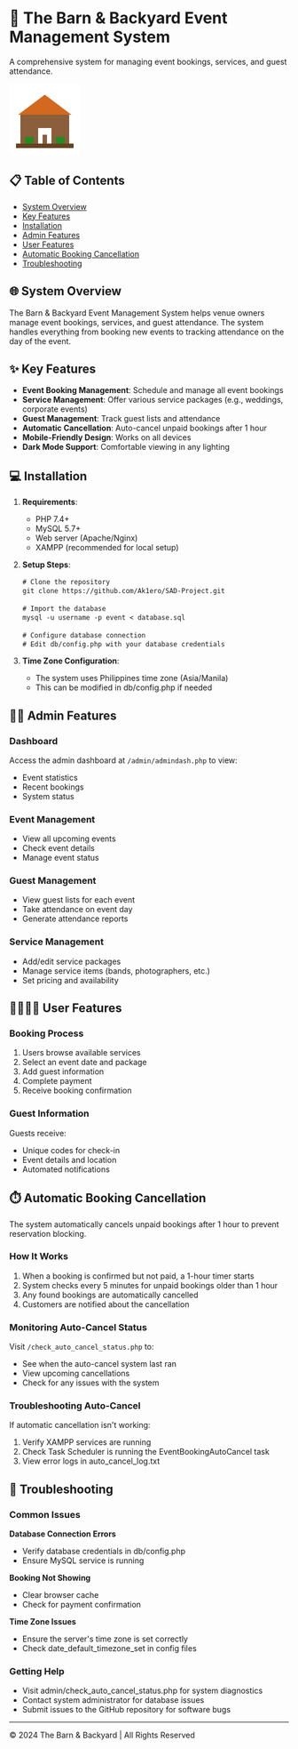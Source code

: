 # 🎉 The Barn & Backyard Event Management System

A comprehensive system for managing event bookings, services, and guest attendance.

![The Barn & Backyard](img/barn-backyard.svg)

## 📋 Table of Contents

- [System Overview](#-system-overview)
- [Key Features](#-key-features)
- [Installation](#-installation)
- [Admin Features](#-admin-features)
- [User Features](#-user-features)
- [Automatic Booking Cancellation](#-automatic-booking-cancellation)
- [Troubleshooting](#-troubleshooting)

## 🌐 System Overview

The Barn & Backyard Event Management System helps venue owners manage event bookings, services, and guest attendance. The system handles everything from booking new events to tracking attendance on the day of the event.

## ✨ Key Features

- **Event Booking Management**: Schedule and manage all event bookings
- **Service Management**: Offer various service packages (e.g., weddings, corporate events)
- **Guest Management**: Track guest lists and attendance
- **Automatic Cancellation**: Auto-cancel unpaid bookings after 1 hour
- **Mobile-Friendly Design**: Works on all devices
- **Dark Mode Support**: Comfortable viewing in any lighting

## 💻 Installation

1. **Requirements**:
   - PHP 7.4+
   - MySQL 5.7+
   - Web server (Apache/Nginx)
   - XAMPP (recommended for local setup)

2. **Setup Steps**:
   ```
   # Clone the repository
   git clone https://github.com/Ak1ero/SAD-Project.git
   
   # Import the database
   mysql -u username -p event < database.sql
   
   # Configure database connection
   # Edit db/config.php with your database credentials
   ```

3. **Time Zone Configuration**:
   - The system uses Philippines time zone (Asia/Manila)
   - This can be modified in db/config.php if needed

## 👨‍💼 Admin Features

### Dashboard
Access the admin dashboard at `/admin/admindash.php` to view:
- Event statistics
- Recent bookings
- System status

### Event Management
- View all upcoming events
- Check event details
- Manage event status

### Guest Management
- View guest lists for each event
- Take attendance on event day
- Generate attendance reports

### Service Management
- Add/edit service packages
- Manage service items (bands, photographers, etc.)
- Set pricing and availability

## 👨‍👩‍👧‍👦 User Features

### Booking Process
1. Users browse available services
2. Select an event date and package
3. Add guest information
4. Complete payment
5. Receive booking confirmation

### Guest Information
Guests receive:
- Unique codes for check-in
- Event details and location
- Automated notifications

## ⏱️ Automatic Booking Cancellation

The system automatically cancels unpaid bookings after 1 hour to prevent reservation blocking.

### How It Works
1. When a booking is confirmed but not paid, a 1-hour timer starts
2. System checks every 5 minutes for unpaid bookings older than 1 hour
3. Any found bookings are automatically cancelled
4. Customers are notified about the cancellation

### Monitoring Auto-Cancel Status
Visit `/check_auto_cancel_status.php` to:
- See when the auto-cancel system last ran
- View upcoming cancellations
- Check for any issues with the system

### Troubleshooting Auto-Cancel
If automatic cancellation isn't working:
1. Verify XAMPP services are running
2. Check Task Scheduler is running the EventBookingAutoCancel task
3. View error logs in auto_cancel_log.txt

## 🔧 Troubleshooting

### Common Issues

**Database Connection Errors**
- Verify database credentials in db/config.php
- Ensure MySQL service is running

**Booking Not Showing**
- Clear browser cache
- Check for payment confirmation

**Time Zone Issues**
- Ensure the server's time zone is set correctly
- Check date_default_timezone_set in config files

### Getting Help
- Visit admin/check_auto_cancel_status.php for system diagnostics
- Contact system administrator for database issues
- Submit issues to the GitHub repository for software bugs

---

© 2024 The Barn & Backyard | All Rights Reserved 